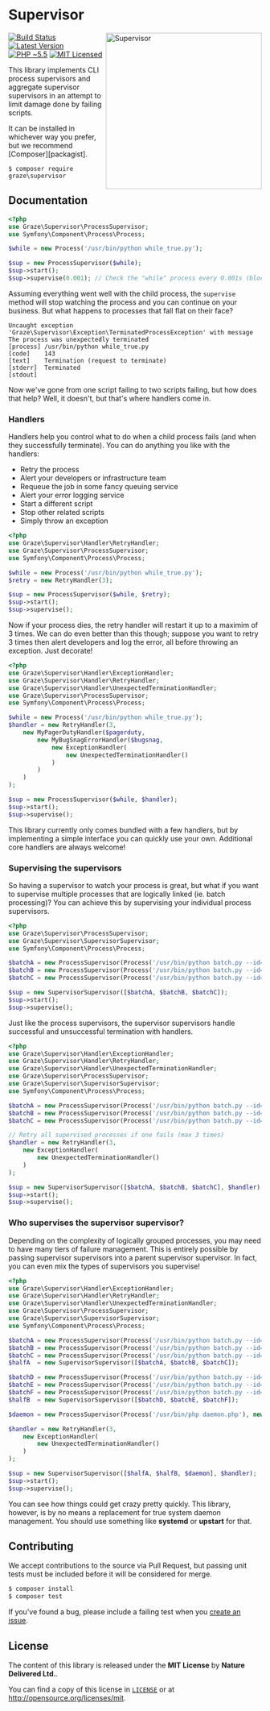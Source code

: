 # Supervisor

<img src="https://media.giphy.com/media/dbtDDSvWErdf2/giphy.gif" alt="Supervisor" align="right" width=310 />

[![Build Status][ico-build]][travis]
[![Latest Version][ico-package]][package]
[![PHP ~5.5][ico-engine]][lang]
[![MIT Licensed][ico-license]][license]

This library implements CLI process supervisors and aggregate supervisor supervisors in an attempt to limit damage done by failing scripts.

It can be installed in whichever way you prefer, but we recommend [Composer][packagist].

`$ composer require graze\supervisor`

<!-- Links -->
[travis]: https://travis-ci.org/graze/supervisor
[lang]: https://secure.php.net
[package]: https://packagist.org/packages/graze/supervisor
[license]: https://github.com/graze/supervisor/blob/master/LICENSE

<!-- Images -->
[ico-license]: https://img.shields.io/packagist/l/graze/supervisor.svg
[ico-package]: https://img.shields.io/packagist/v/graze/supervisor.svg
[ico-build]: https://img.shields.io/travis/graze/supervisor/master.svg
[ico-engine]: https://img.shields.io/badge/php-%3E%3D5.5-8892BF.svg

## Documentation
```php
<?php
use Graze\Supervisor\ProcessSupervisor;
use Symfony\Component\Process\Process;

$while = new Process('/usr/bin/python while_true.py');

$sup = new ProcessSupervisor($while);
$sup->start();
$sup->supervise(0.001); // Check the "while" process every 0.001s (blocking)
```

Assuming everything went well with the child process, the `supervise` method
will stop watching the process and you can continue on your business. But what
happens to processes that fall flat on their face?

```text
Uncaught exception 'Graze\Supervisor\Exception\TerminatedProcessException' with message
The process was unexpectedly terminated
[process] /usr/bin/python while_true.py
[code]    143
[text]    Termination (request to terminate)
[stderr]  Terminated
[stdout]
```

Now we've gone from one script failing to two scripts failing, but how does
that help? Well, it doesn't, but that's where handlers come in.

### Handlers
Handlers help you control what to do when a child process fails (and when they
successfully terminate). You can do anything you like with the handlers:
 - Retry the process
 - Alert your developers or infrastructure team
 - Requeue the job in some fancy queuing service
 - Alert your error logging service
 - Start a different script
 - Stop other related scripts
 - Simply throw an exception

```php
<?php
use Graze\Supervisor\Handler\RetryHandler;
use Graze\Supervisor\ProcessSupervisor;
use Symfony\Component\Process\Process;

$while = new Process('/usr/bin/python while_true.py');
$retry = new RetryHandler(3);

$sup = new ProcessSupervisor($while, $retry);
$sup->start();
$sup->supervise();
```

Now if your process dies, the retry handler will restart it up to a maximim of 3
times. We can do even better than this though; suppose you want to retry 3 times
then alert developers and log the error, all before throwing an exception.
Just decorate!

```php
<?php
use Graze\Supervisor\Handler\ExceptionHandler;
use Graze\Supervisor\Handler\RetryHandler;
use Graze\Supervisor\Handler\UnexpectedTerminationHandler;
use Graze\Supervisor\ProcessSupervisor;
use Symfony\Component\Process\Process;

$while = new Process('/usr/bin/python while_true.py');
$handler = new RetryHandler(3,
    new MyPagerDutyHandler($pagerduty,
        new MyBugSnagErrorHandler($bugsnag,
            new ExceptionHandler(
                new UnexpectedTerminationHandler()
            )
        )
    )
);

$sup = new ProcessSupervisor($while, $handler);
$sup->start();
$sup->supervise();
```

This library currently only comes bundled with a few handlers, but by
implementing a simple interface you can quickly use your own. Additional core
handlers are always welcome!


### Supervising the supervisors
So having a supervisor to watch your process is great, but what if you want to
supervise multiple processes that are logically linked (ie. batch processing)?
You can achieve this by supervising your individual process supervisors.

```php
<?php
use Graze\Supervisor\ProcessSupervisor;
use Graze\Supervisor\SupervisorSupervisor;
use Symfony\Component\Process\Process;

$batchA = new ProcessSupervisor(Process('/usr/bin/python batch.py --id=a'));
$batchB = new ProcessSupervisor(Process('/usr/bin/python batch.py --id=b'));
$batchC = new ProcessSupervisor(Process('/usr/bin/python batch.py --id=c'));

$sup = new SupervisorSupervisor([$batchA, $batchB, $batchC]);
$sup->start();
$sup->supervise();
```

Just like the process supervisors, the supervisor supervisors handle successful
and unsuccessful termination with handlers.

```php
<?php
use Graze\Supervisor\Handler\ExceptionHandler;
use Graze\Supervisor\Handler\RetryHandler;
use Graze\Supervisor\Handler\UnexpectedTerminationHandler;
use Graze\Supervisor\ProcessSupervisor;
use Graze\Supervisor\SupervisorSupervisor;
use Symfony\Component\Process\Process;

$batchA = new ProcessSupervisor(Process('/usr/bin/python batch.py --id=a'));
$batchB = new ProcessSupervisor(Process('/usr/bin/python batch.py --id=b'));
$batchC = new ProcessSupervisor(Process('/usr/bin/python batch.py --id=c'));

// Retry all supervised processes if one fails (max 3 times)
$handler = new RetryHandler(3,
    new ExceptionHandler(
        new UnexpectedTerminationHandler()
    )
);

$sup = new SupervisorSupervisor([$batchA, $batchB, $batchC], $handler);
$sup->start();
$sup->supervise();
```

### Who supervises the supervisor supervisor?
Depending on the complexity of logically grouped processes, you may need to have
many tiers of failure management. This is entirely possible by passing
supervisor supervisors into a parent supervisor supervisor. In fact, you can
even mix the types of supervisors you supervise!

```php
<?php
use Graze\Supervisor\Handler\ExceptionHandler;
use Graze\Supervisor\Handler\RetryHandler;
use Graze\Supervisor\Handler\UnexpectedTerminationHandler;
use Graze\Supervisor\ProcessSupervisor;
use Graze\Supervisor\SupervisorSupervisor;
use Symfony\Component\Process\Process;

$batchA = new ProcessSupervisor(Process('/usr/bin/python batch.py --id=a --half=a'));
$batchB = new ProcessSupervisor(Process('/usr/bin/python batch.py --id=b --half=a'));
$batchC = new ProcessSupervisor(Process('/usr/bin/python batch.py --id=c --half=a'));
$halfA  = new SupervisorSupervisor([$batchA, $batchB, $batchC]);

$batchD = new ProcessSupervisor(Process('/usr/bin/python batch.py --id=d --half=b'));
$batchE = new ProcessSupervisor(Process('/usr/bin/python batch.py --id=e --half=b'));
$batchF = new ProcessSupervisor(Process('/usr/bin/python batch.py --id=f --half=b'));
$halfB  = new SupervisorSupervisor([$batchD, $batchE, $batchF]);

$daemon = new ProcessSupervisor(Process('/usr/bin/php daemon.php'), new RetryHandler(1, new ExceptionHandler()));

$handler = new RetryHandler(3,
    new ExceptionHandler(
        new UnexpectedTerminationHandler()
    )
);

$sup = new SupervisorSupervisor([$halfA, $halfB, $daemon], $handler);
$sup->start();
$sup->supervise();
```

You can see how things could get crazy pretty quickly. This library, however, is
by no means a replacement for true system daemon management. You should use
something like **systemd** or **upstart** for that.


## Contributing

We accept contributions to the source via Pull Request, but passing unit tests
must be included before it will be considered for merge.

```bash
$ composer install
$ composer test
```

If you've found a bug, please include a failing test when you [create an issue][issue].

[issue]: https://github.com/graze/queue/issues/new

## License

The content of this library is released under the **MIT License** by **Nature Delivered Ltd.**.

You can find a copy of this license in [`LICENSE`][license] or at http://opensource.org/licenses/mit.
